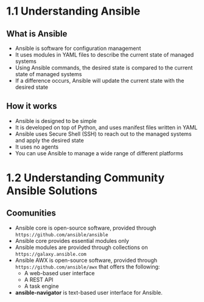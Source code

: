 # 1.1 Understanding Ansible
## What is Ansible
- Ansible is software for configuration management
- It uses modules in YAML files to describe the current state of managed systems
- Using Ansible commands, the desired state is compared to the current state of managed systems
- If a difference occurs, Ansible will update the current state with the desired state

## How it works
- Ansible is designed to be simple
- It is developed on top of Python, and uses manifest files written in YAML
- Ansible uses Secure Shell (SSH) to reach out to the managed systems and apply the desired state
- It uses no agents
- You can use Ansible to manage a wide range of different platforms

# 1.2 Understanding Community Ansible Solutions
## Coomunities
- Ansible core is open-source software, provided through `https://github.com/ansible/ansible`
- Ansible core provides essential modules only
- Ansible modules are provided through collections on `https://galaxy.ansible.com`
- Ansible AWX is open-source software, provided through `https://github.com/ansible/awx` that offers the following:
  - A web-based user interface
  - A REST API
  - A task engine 
- **ansible-navigator** is text-based user interface for Ansible.